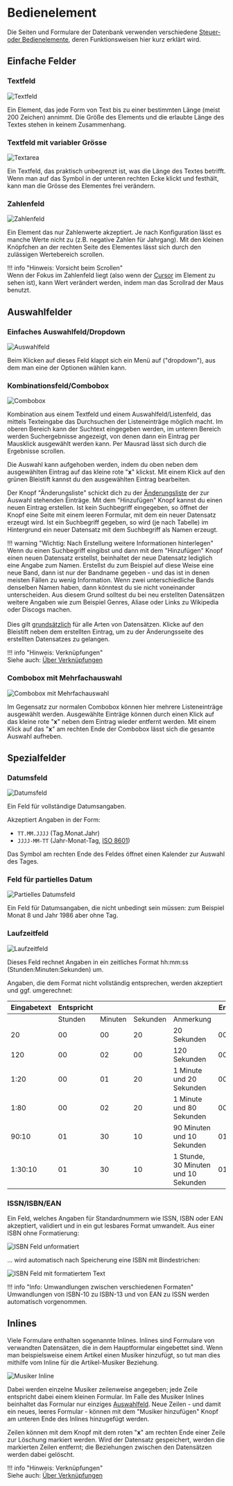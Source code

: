 Bedienelement
=============

Die Seiten und Formulare der Datenbank verwenden
verschiedene [Steuer- oder Bedienelemente](https://de.wikipedia.org/wiki/Steuerelement), deren Funktionsweisen hier kurz
erklärt wird.

## Einfache Felder

### Textfeld

![Textfeld](img/bedienelemente/textfeld.png)

Ein Element, das jede Form von Text bis zu einer bestimmten Länge (meist 200 Zeichen) annimmt. Die Größe des Elements
und die erlaubte Länge des Textes stehen in keinem Zusammenhang.

### Textfeld mit variabler Grösse

![Textarea](img/bedienelemente/textarea.png)

Ein Textfeld, das praktisch unbegrenzt ist, was die Länge des Textes betrifft. Wenn man auf das Symbol in der unteren
rechten Ecke klickt und festhält, kann man die Grösse des Elementes frei verändern.

### Zahlenfeld

![Zahlenfeld](img/bedienelemente/zahlenfeld.png)

Ein Element das nur Zahlenwerte akzeptiert. Je nach Konfiguration lässt es manche Werte nicht zu (z.B. negative Zahlen
für Jahrgang). Mit den kleinen Knöpfchen an der rechten Seite des Elementes lässt sich durch den zulässigen Wertebereich
scrollen.

[comment]: <> (@formatter:off)  
!!! info "Hinweis: Vorsicht beim Scrollen"  
    Wenn der Fokus im Zahlenfeld liegt (also wenn der [Cursor](https://de.wikipedia.org/wiki/Cursor) im Element zu 
		sehen ist), kann Wert verändert werden, indem man das Scrollrad der Maus benutzt. 
  
[comment]: <> (@formatter:on)

## Auswahlfelder

### Einfaches Auswahlfeld/Dropdown

![Auswahlfeld](img/bedienelemente/auswahlfeld.png)

Beim Klicken auf dieses Feld klappt sich ein Menü auf ("dropdown"), aus dem man eine der Optionen wählen kann.

### Kombinationsfeld/Combobox

![Combobox](img/bedienelemente/combobox.png)

Kombination aus einem Textfeld und einem Auswahlfeld/Listenfeld, das mittels Texteingabe das Durchsuchen der
Listeneinträge möglich macht. Im oberen Bereich kann der Suchtext eingegeben werden, im unteren Bereich werden
Suchergebnisse angezeigt, von denen dann ein Eintrag per Mausklick ausgewählt werden kann. Per Mausrad lässt sich durch
die Ergebnisse scrollen.

Die Auswahl kann aufgehoben werden, indem du oben neben dem ausgewählten Eintrag auf das kleine rote "**x**" klickst.
Mit einem Klick auf den grünen Bleistift kannst du den ausgewählten Eintrag bearbeiten.

Der Knopf "Änderungsliste" schickt dich zu der [Änderungsliste](aenderungsliste.md) der zur Auswahl stehenden Einträge.
Mit dem "Hinzufügen" Knopf kannst du einen neuen Eintrag erstellen.
Ist kein Suchbegriff eingegeben, so öffnet der Knopf eine Seite mit einem leeren Formular, mit dem ein neuer Datensatz
erzeugt wird.
Ist ein Suchbegriff gegeben, so wird (je nach Tabelle) im Hintergrund ein neuer Datensatz mit dem Suchbegriff als Namen
erzeugt.

[comment]: <> (@formatter:off)  
!!! warning "Wichtig: Nach Erstellung weitere Informationen hinterlegen"  
    Wenn du einen Suchbegriff eingibst und dann mit dem "Hinzufügen" Knopf einen neuen Datensatz erstellst, beinhaltet 
    der neue Datensatz lediglich eine Angabe zum Namen. Erstellst du zum Beispiel auf diese Weise eine neue Band, dann 
    ist nur der Bandname gegeben - und das ist in denen meisten Fällen zu wenig Information. 
    Wenn zwei unterschiedliche Bands denselben Namen haben, dann könntest du sie nicht voneinander unterscheiden.
    Aus diesem Grund solltest du bei neu erstellten Datensätzen weitere Angaben wie zum Beispiel Genres, Aliase oder 
    Links zu Wikipedia oder Discogs machen.<br>  
    Dies gilt [grundsätzlich](grundsaetze.md#datensatze-mussen-aufschlussreich-sein) für alle Arten von Datensätzen. 
    Klicke auf den Bleistift neben dem erstellten Eintrag, um zu der Änderungsseite des erstellten Datensatzes zu gelangen.
    
[comment]: <> (@formatter:on)

[comment]: <> (@formatter:off)  
!!! info "Hinweis: Verknüpfungen"  
    Siehe auch: [Über Verknüpfungen](relationen.md)
  
[comment]: <> (@formatter:on)

### Combobox mit Mehrfachauswahl

![Combobox mit Mehrfachauswahl](img/bedienelemente/combobox_mehrfach.png)

Im Gegensatz zur normalen Combobox können hier mehrere Listeneinträge ausgewählt werden. Ausgewählte Einträge können
durch einen Klick auf das kleine rote "**x**" neben dem Eintrag wieder entfernt werden. Mit einem Klick auf das "**x**"
am rechten Ende der Combobox lässt sich die gesamte Auswahl aufheben.

## Spezialfelder

### Datumsfeld

![Datumsfeld](img/bedienelemente/datumsfeld.png)

Ein Feld für vollständige Datumsangaben.

Akzeptiert Angaben in der Form:

* `TT.MM.JJJJ` (Tag.Monat.Jahr)
* `JJJJ-MM-TT` (Jahr-Monat-Tag, [ISO 8601](https://de.wikipedia.org/wiki/ISO_8601))

Das Symbol am rechten Ende des Feldes öffnet einen Kalender zur Auswahl des Tages.

### Feld für partielles Datum

![Partielles Datumsfeld](img/bedienelemente/partielles_datum.png)

Ein Feld für Datumsangaben, die nicht unbedingt sein müssen: zum Beispiel Monat 8 und Jahr 1986 aber ohne Tag.

### Laufzeitfeld

![Laufzeitfeld](img/bedienelemente/laufzeitfeld.png)

Dieses Feld rechnet Angaben in ein zeitliches Format hh:mm:ss (Stunden:Minuten:Sekunden) um.

Angaben, die dem Format nicht vollständig entsprechen, werden akzeptiert und ggf. umgerechnet:

| Eingabetext | Entspricht |         |          |                                      | Ergebnis |
|-------------|------------|---------|----------|--------------------------------------|----------|
|             | Stunden    | Minuten | Sekunden | Anmerkung                            |          |
| 20          | 00         | 00      | 20       | 20 Sekunden                          | 00:00:20 |
| 120         | 00         | 02      | 00       | 120 Sekunden                         | 00:02:00 |
| 1:20        | 00         | 01      | 20       | 1 Minute und 20 Sekunden             | 00:01:20 |
| 1:80        | 00         | 02      | 20       | 1 Minute und 80 Sekunden             | 00:02:20 |
| 90:10       | 01         | 30      | 10       | 90 Minuten und 10 Sekunden           | 01:30:10 |
| 1:30:10     | 01         | 30      | 10       | 1 Stunde, 30 Minuten und 10 Sekunden | 01:30:10 |

### ISSN/ISBN/EAN

Ein Feld, welches Angaben für Standardnummern wie ISSN, ISBN oder EAN akzeptiert, validiert und in ein gut lesbares
Format umwandelt.
Aus einer ISBN ohne Formatierung:

![ISBN Feld unformatiert](img/bedienelemente/isbn_unformatted.png)

... wird automatisch nach Speicherung eine ISBN mit Bindestrichen:

![ISBN Feld mit formatiertem Text](img/bedienelemente/isbn_formatted.png)


[comment]: <> (@formatter:off)  
!!! info "Info: Umwandlungen zwischen verschiedenen Formaten"  
    Umwandlungen von ISBN-10 zu ISBN-13 und von EAN zu ISSN werden automatisch vorgenommen.
  
[comment]: <> (@formatter:on)

## Inlines

Viele Formulare enthalten sogenannte Inlines. Inlines sind Formulare von verwandten Datensätzen, die in dem
Hauptformular eingebettet sind.
Wenn man beispielsweise einem Artikel einen Musiker hinzufügt, so tut man dies mithilfe vom Inline für die
Artikel-Musiker Beziehung.

![Musiker Inline](img/bedienelemente/inline.png)

Dabei werden einzelne Musiker zeilenweise angegeben; jede Zeile entspricht dabei einem kleinen Formular.
Im Falle des Musiker Inlines beinhaltet das Formular nur einziges [Auswahlfeld](#kombinationsfeldcombobox).
Neue Zeilen - und damit ein neues, leeres Formular - können mit dem "Musiker hinzufügen" Knopf am unteren Ende des
Inlines hinzugefügt werden.

Zeilen können mit dem Knopf mit dem roten "**x**" am rechten Ende einer Zeile zur Löschung markiert werden. Wird der
Datensatz gespeichert, werden die markierten Zeilen entfernt; die Beziehungen zwischen den Datensätzen werden dabei
gelöscht.

[comment]: <> (@formatter:off)  
!!! info "Hinweis: Verknüpfungen"  
    Siehe auch: [Über Verknüpfungen](relationen.md)
  
[comment]: <> (@formatter:on)
